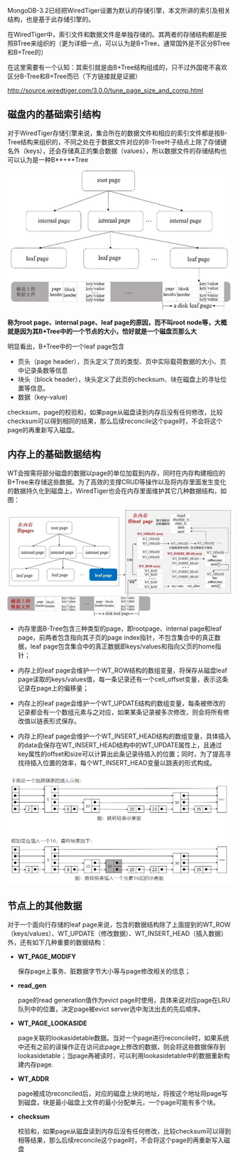 MongoDB-3.2已经把WiredTiger设置为默认的存储引擎，本文所讲的索引及相关结构，也是基于此存储引擎的。



在WiredTiger中，索引文件和数据文件是单独存储的。其两者的存储结构都是按照BTree来组织的（更为详细一点，可以认为是B+Tree，通常国外是不区分BTree和B+Tree的）



在这里需要有一个认知：其索引就是由B+Tree结构组成的，只不过外国佬不喜欢区分B-Tree和B+Tree而已（下方链接就是证据）

http://source.wiredtiger.com/3.0.0/tune_page_size_and_comp.html

## 磁盘内的基础索引结构

对于WiredTiger存储引擎来说，集合所在的数据文件和相应的索引文件都是按B-Tree结构来组织的，不同之处在于数据文件对应的B-Tree叶子结点上除了存储键名外（keys），还会存储真正的集合数据（values），所以数据文件的存储结构也可以认为是一种B**+**Tree

![image-20210420210738318](https://raw.githubusercontent.com/VanniAmor/ImgBed/master/image-20210420210738318.png)

**称为root page、internal page、leaf page的原因，而不叫root node等，大概就是因为其B+Tree中的一个节点的大小，恰好就是一个磁盘页那么大**



明显看出，B+Tree中的一个leaf page包含

- 页头（page header），页头定义了页的类型、页中实际载荷数据的大小、页中记录条数等信息
- 块头（block header），块头定义了此页的checksum、块在磁盘上的寻址位置等信息。
- 数据（key-value)



checksum，page的校验和，如果page从磁盘读到内存后没有任何修改，比较checksum可以得到相同的结果，那么后续reconcile这个page时，不会将这个page的再重新写入磁盘。



## 内存上的基础数据结构

WT会按需将部分磁盘的数据以page的单位加载到内存，同时在内存构建相应的B+Tree来存储这些数据。为了高效的支撑CRUD等操作以及将内存里面发生变化的数据持久化到磁盘上，WiredTiger也会在内存里面维护其它几种数据结构，如图：



![image-20210420212314938](https://raw.githubusercontent.com/VanniAmor/ImgBed/master/image-20210420212314938.png)



- 内存里面B-Tree包含三种类型的page，即rootpage、internal page和leaf page，前两者包含指向其子页的page index指针，不包含集合中的真正数据，leaf page包含集合中的真正数据即keys/values和指向父页的home指针；

- 内存上的leaf page会维护一个WT_ROW结构的数组变量，将保存从磁盘leaf page读取的keys/values值，每一条记录还有一个cell_offset变量，表示这条记录在page上的偏移量；
- 内存上的leaf page会维护一个WT_UPDATE结构的数组变量，每条被修改的记录都会有一个数组元素与之对应，如果某条记录被多次修改，则会将所有修改值以链表形式保存。
- 内存上的leaf page会维护一个WT_INSERT_HEAD结构的数组变量，具体插入的data会保存在WT_INSERT_HEAD结构中的WT_UPDATE属性上，且通过key属性的offset和size可以计算出此条记录待插入的位置；同时，为了提高寻找待插入位置的效率，每个WT_INSERT_HEAD变量以跳表的形式构成。

![image-20210420212835294](https://raw.githubusercontent.com/VanniAmor/ImgBed/master/image-20210420212835294.png)





## 节点上的其他数据



 对于一个面向行存储的leaf page来说，包含的数据结构除了上面提到的WT_ROW（keys/values）、WT_UPDATE（修改数据）、WT_INSERT_HEAD（插入数据）外，还有如下几种重要的数据结构：



- **WT_PAGE_MODIFY**

  保存page上事务、脏数据字节大小等与page修改相关的信息；

- **read_gen**

  page的read generation值作为evict page时使用，具体来说对应page在LRU队列中的位置，决定page被evict server选中淘汰出去的先后顺序。

- **WT_PAGE_LOOKASIDE**

  page关联的lookasidetable数据。当对一个page进行reconcile时，如果系统中还有之前的读操作正在访问此page上修改的数据，则会将这些数据保存到lookasidetable；当page再被读时，可以利用lookasidetable中的数据重新构建内存page.

- **WT_ADDR**

  page被成功reconciled后，对应的磁盘上块的地址，将按这个地址将page写到磁盘，块是最小磁盘上文件的最小分配单元，一个page可能有多个块。

- **checksum**

  校验和，如果page从磁盘读到内存后没有任何修改，比较checksum可以得到相等结果，那么后续reconcile这个page时，不会将这个page的再重新写入磁盘


